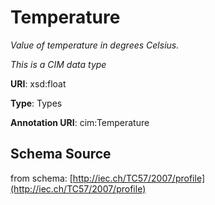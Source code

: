 # Temperature

_Value of temperature in degrees Celsius._

*This is a CIM data type*

**URI**: xsd:float

**Type**: Types

**Annotation URI**: cim:Temperature

## Schema Source

from schema: [http://iec.ch/TC57/2007/profile](http://iec.ch/TC57/2007/profile)
